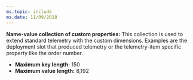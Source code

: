 ```yaml
---
ms.topic: include
ms.date: 11/09/2018
---
```


**Name-value collection of custom properties:** This collection is used to extend standard telemetry with the custom dimensions. Examples are the deployment slot that produced telemetry or the telemetry-item specific property like the order number.

* **Maximum key length:** 150
* **Maximum value length:** 8,192
